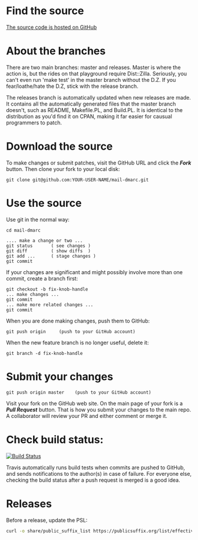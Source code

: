 # Find the source

[The source code is hosted on GitHub](https://github.com/msimerson/mail-dmarc)


# About the branches

There are two main branches: master and releases. Master is where the action is, but the rides on that playground require Dist::Zilla. Seriously, you can't even run 'make test' in the master branch without the D.Z. If you fear/loathe/hate the D.Z, stick with the release branch.

The releases branch is automatically updated when new releases are made. It contains all the automatically generated files that the master branch doesn't, such as README, Makefile.PL, and Build.PL. It is identical to the distribution as you'd find it on CPAN, making it far easier for causual programmers to patch.


# Download the source

To make changes or submit patches, visit the GitHub URL and click the ***Fork*** button. Then clone your fork to your local disk:

    git clone git@github.com:YOUR-USER-NAME/mail-dmarc.git


# Use the source

Use git in the normal way:

    cd mail-dmarc
    
    .... make a change or two ...
    git status       ( see changes )
    git diff         ( show diffs  )
    git add ...      ( stage changes )
    git commit

If your changes are significant and might possibly involve more than one commit, create a branch first:

    git checkout -b fix-knob-handle
    ... make changes ...
    git commit
    ... make more related changes ...
    git commit

When you are done making changes, push them to GitHub:

    git push origin     (push to your GitHub account)

When the new feature branch is no longer useful, delete it:

    git branch -d fix-knob-handle

# Submit your changes

    git push origin master    (push to your GitHub account)

Visit your fork on the GitHub web site. On the main page of your fork is a ***Pull Request*** button. That is how you submit your changes to the main repo. A collaborator will review your PR and either comment or merge it.

# Check build status:

[![Build Status](https://travis-ci.org/msimerson/mail-dmarc.png?branch=master)](https://travis-ci.org/msimerson/mail-dmarc)

Travis automatically runs build tests when commits are pushed to GitHub, and sends notifications to the author(s) in case of failure. For everyone else, checking the build status after a push request is merged is a good idea.

# Releases

Before a release, update the PSL:

````sh
curl -o share/public_suffix_list https://publicsuffix.org/list/effective_tld_names.dat
````
